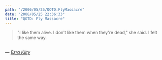 ```yaml
---
path: "/2006/05/25/QOTD:FlyMassacre" 
date: "2006/05/25 22:36:33" 
title: "QOTD: Fly Massacre" 
---
```

<blockquote>"I like them alive. I don't like them when they're dead," she said. I felt the same way.</blockquote><br>&#8212; <cite><a href="http://ezrakilty.net/ezlog/archives/000940.html">Ezra Kilty</a></cite>
